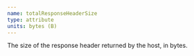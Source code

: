 ```yaml
---
name: totalResponseHeaderSize
type: attribute
units: bytes (B)
---
```


The size of the response header returned by the host, in bytes.